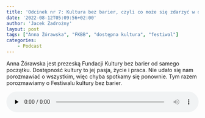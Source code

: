 ```yaml
---
title: 'Odcinek nr 7: Kultura bez barier, czyli co może się zdarzyć w drugim dniu pracy'
date: '2022-08-12T05:09:56+02:00'
author: 'Jacek Zadrożny'
layout: post
tags: ["Anna Żórawska", "FKBB", "dostępna kultura", "festiwal"]
categories:
    - Podcast
---
```

Anna Żórawska jest prezeską Fundacji Kultury bez barier od samego początku. Dostępność kultury to jej pasja, życie i praca. Nie udało się nam porozmawiać o wszystkim, więc chyba spotkamy się ponownie. Tym razem porozmawiamy o Festiwalu kultury bez barier.

<audio class="wp-audio-shortcode" controls="controls" id="audio-2801-10" preload="none" style="width: 100%;"><source src="https://anchor.fm/s/529b8668/podcast/play/56032209/https%3A%2F%2Fd3ctxlq1ktw2nl.cloudfront.net%2Fproduction%2Fexports%2F529b8668%2F56032209%2F094e28f02aaea364559314a4efad5b1d.m4a?_=10" type="audio/mpeg"></source><https://anchor.fm/s/529b8668/podcast/play/56032209/https%3A%2F%2Fd3ctxlq1ktw2nl.cloudfront.net%2Fproduction%2Fexports%2F529b8668%2F56032209%2F094e28f02aaea364559314a4efad5b1d.m4a></audio>

